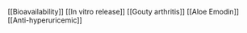 [[Bioavailability]]
[[In vitro release]]
[[Gouty arthritis]]
[[Aloe Emodin]]
[[Anti-hyperuricemic]]

